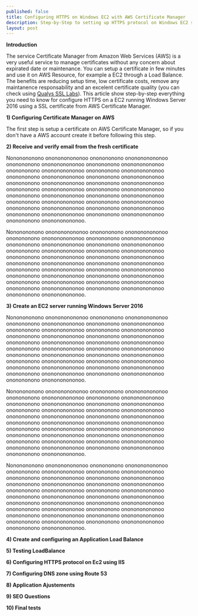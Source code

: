 ```yaml
---
published: false
title: Configuring HTTPS on Windows EC2 with AWS Certificate Manager
description: Step-by-Step to setting up HTTPS protocol on Windows EC2 server using AWS Certificate Manager
layout: post
---
```

**Introduction**

The service Certificate Manager from Amazon Web Services (AWS) is a very useful service to manage certificates without any concern about expirated date or maintenance.
You can setup a certificate in few minutes and use it on AWS Resource, for example a EC2 through a Load Balance. The benefits are reducing setup time, low certificate costs,
remove any maintanence responsability and an excelent certificate quality (you can check using [Qualys SSL Labs](https://www.ssllabs.com/)).
This article show step-by-step everything you need to know for configure HTTPS on a EC2 running Windows Server 2016 using a SSL certificate from AWS Certificate Manager.


**1) Configuring Certificate Manager on AWS**

The first step is setup a certificate on AWS Certificate Manager, so if you don't have a AWS account create it before following this step.


**2) Receive and verify email from the fresh certificate**

Nononononono ononononononoo ononononono ononononononoo ononononono ononononononoo ononononono ononononononoo ononononono ononononononoo ononononono ononononononoo ononononono ononononononoo ononononono ononononononoo ononononono ononononononoo ononononono ononononononoo ononononono ononononononoo ononononono ononononononoo ononononono ononononononoo ononononono ononononononoo ononononono ononononononoo ononononono ononononononoo ononononono ononononononoo ononononono ononononononoo ononononono ononononononoo ononononono ononononononoo ononononono ononononononoo.


Nononononono ononononononoo ononononono ononononononoo ononononono ononononononoo ononononono ononononononoo ononononono ononononononoo ononononono ononononononoo ononononono ononononononoo ononononono ononononononoo ononononono ononononononoo ononononono ononononononoo ononononono ononononononoo ononononono ononononononoo ononononono ononononononoo ononononono ononononononoo ononononono ononononononoo ononononono ononononononoo ononononono ononononononoo ononononono ononononononoo ononononono ononononononoo ononononono ononononononoo ononononono ononononononoo.


**3) Create an EC2 server running Windows Server 2016**


Nononononono ononononononoo ononononono ononononononoo ononononono ononononononoo ononononono ononononononoo ononononono ononononononoo ononononono ononononononoo ononononono ononononononoo ononononono ononononononoo ononononono ononononononoo ononononono ononononononoo ononononono ononononononoo ononononono ononononononoo ononononono ononononononoo ononononono ononononononoo ononononono ononononononoo ononononono ononononononoo ononononono ononononononoo ononononono ononononononoo ononononono ononononononoo ononononono ononononononoo ononononono ononononononoo.


Nononononono ononononononoo ononononono ononononononoo ononononono ononononononoo ononononono ononononononoo ononononono ononononononoo ononononono ononononononoo ononononono ononononononoo ononononono ononononononoo ononononono ononononononoo ononononono ononononononoo ononononono ononononononoo ononononono ononononononoo ononononono ononononononoo ononononono ononononononoo ononononono ononononononoo ononononono ononononononoo ononononono ononononononoo ononononono ononononononoo ononononono ononononononoo ononononono ononononononoo ononononono ononononononoo.

Nononononono ononononononoo ononononono ononononononoo ononononono ononononononoo ononononono ononononononoo ononononono ononononononoo ononononono ononononononoo ononononono ononononononoo ononononono ononononononoo ononononono ononononononoo ononononono ononononononoo ononononono ononononononoo ononononono ononononononoo ononononono ononononononoo ononononono ononononononoo ononononono ononononononoo ononononono ononononononoo ononononono ononononononoo ononononono ononononononoo ononononono ononononononoo ononononono ononononononoo ononononono ononononononoo.

**4) Create and configuring an Application Load Balance**

**5) Testing LoadBalance**

**6) Configuring HTTPS protocol on Ec2 using IIS**

**7) Configuring DNS zone using Route 53**

**8) Application Ajustements**

**9) SEO Questions**

**10) Final tests**








 


